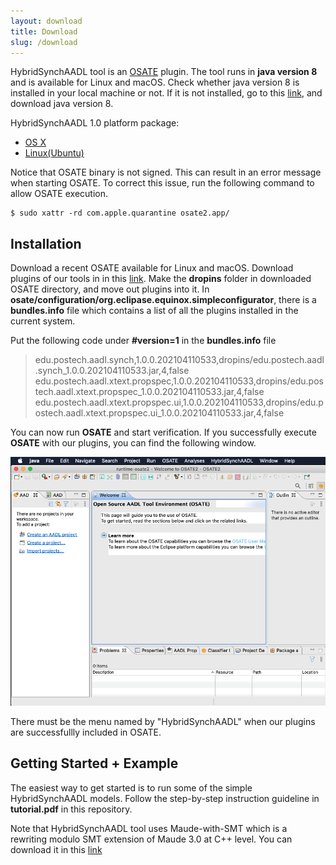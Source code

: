 ```yaml
---
layout: download 
title: Download 
slug: /download
---
```

HybridSynchAADL tool is an [OSATE](https://osate.org/) plugin. The tool runs in
<b>java version 8</b> and is available for Linux and macOS. Check whether java
version 8 is installed in your local machine or not. If it is not installed, go
to this
[link](https://www.oracle.com/kr/java/technologies/javase/javase-jdk8-downloads.html),
and download java version 8.

HybridSynchAADL 1.0 platform package:
* [OS X](https://www.dropbox.com/sh/yqdb2vkkf2clhti/AACCsILskApL3s8MsBHN52sPa?dl=0)
* [Linux(Ubuntu)](https://www.dropbox.com/sh/bjxdii83bpcqte1/AACnSTH5s71vWLlb0NbHvTAoa?dl=0)


Notice that OSATE binary is not signed. This can result in an error message when starting OSATE.
To correct this issue, run the following command to allow OSATE execution.
```
$ sudo xattr -rd com.apple.quarantine osate2.app/
```


## Installation  
Download a recent OSATE available for Linux and macOS. Download plugins of our
tools in in this [link](https://hybridsynchaadl.github.io/plugins/plugins.zip).
Make the <b>dropins</b> folder in downloaded OSATE directory, and move out plugins
into it.  In <b>osate/configuration/org.eclipase.equinox.simpleconfigurator</b>,
there is a <b>bundles.info</b> file which contains a list of all the plugins
installed in the current system.

Put the following code under <b>#version=1</b> in the <b>bundles.info</b> file

> edu.postech.aadl.synch,1.0.0.202104110533,dropins/edu.postech.aadl.synch_1.0.0.202104110533.jar,4,false
> edu.postech.aadl.xtext.propspec,1.0.0.202104110533,dropins/edu.postech.aadl.xtext.propspec_1.0.0.202104110533.jar,4,false
> edu.postech.aadl.xtext.propspec.ui,1.0.0.202104110533,dropins/edu.postech.aadl.xtext.propspec.ui_1.0.0.202104110533.jar,4,false

You can now run <b>OSATE</b> and start verification. If you successfully execute
<b>OSATE</b> with our plugins, you can find the following window.

![OSATE](https://raw.githubusercontent.com/hybridsynchaadl/HybridSynchAADL/master/images/start.png)

There must be the menu named by "HybridSynchAADL" when our plugins are
successfullly included in OSATE.

## Getting Started + Example

The easiest way to get started is to run some of the simple HybridSynchAADL
models. Follow the step-by-step instruction guideline in <b>tutorial.pdf</b> in
this repository.

Note that HybridSynchAADL tool uses Maude-with-SMT which is a rewriting modulo
SMT extension of Maude 3.0 at C++ level. You can download it in this
[link](https://maude-se.github.io/)

